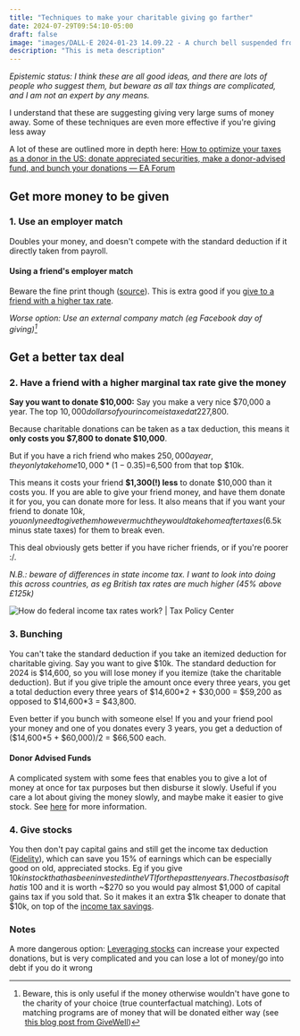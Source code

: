 ```yaml
---
title: "Techniques to make your charitable giving go farther"
date: 2024-07-29T09:54:10-05:00
draft: false
image: "images/DALL·E 2024-01-23 14.09.22 - A church bell suspended from an ancient tree, with vines and flowers entwined around it in a misty, mystical forest. The setting adds an air of myster.png"
description: "This is meta description"
---
```

*Epistemic status: I think these are all good ideas, and there are lots of people who suggest them, but beware as all tax things are complicated, and I am not an expert by any means.*

I understand that these are suggesting giving very large sums of money away. Some of these techniques are even more effective if you're giving less away

A lot of these are outlined more in depth here: [How to optimize your taxes as a donor in the US: donate appreciated securities, make a donor-advised fund, and bunch your donations — EA Forum](https://forum.effectivealtruism.org/posts/rWpACQDv5GxgvDx9s/how-to-optimize-your-taxes-as-a-donor-in-the-us-donate)
## Get more money to be given 
### 1. Use an employer match
Doubles your money, and doesn't compete with the standard deduction if it directly taken from payroll. 
#### Using a friend's employer match
Beware the fine print though ([source](https://forum.effectivealtruism.org/posts/uEboia3Nv3cag7MFp/an-estimated-usd4-usd7-billion-in-matching-gift-funds-goes)). This is extra good if you [give to a friend with a higher tax rate](#3-have-a-friend-with-a-higher-marginal-tax-rate-give-the-money).

*Worse option: Use an external company match (eg Facebook day of giving)[^1]*

## Get a better tax deal
### 2. Have a friend with a higher marginal tax rate give the money
**Say you want to donate $10,000:** Say you make a very nice $70,000 a year. The top $10,000 dollars of your income is taxed at 22%, which means for that portion of income you are only taking home 10,000*(1-0.22)=$7,800.

Because charitable donations can be taken as a tax deduction, this means it **only costs you $7,800 to donate $10,000**. 

But if you have a rich friend who makes $250,000 a year, they only take home 10,000*(1-0.35)=$6,500 from that top $10k. 

This means it costs your friend **$1,300(!) less** to donate $10,000 than it costs you. If you are able to give your friend money, and have them donate it for you, you can donate more for less.
It also means that if you want your friend to donate $10k, you only need to give them however much they would take home after taxes ($6.5k minus state taxes) for them to break even. 

This deal obviously gets better if you have richer friends, or if you're poorer :/. 

*N.B.: beware of differences in state income tax.*
*I want to look into doing this across countries, as eg British tax rates are much higher (45% above £125k)*

![How do federal income tax rates work? | Tax Policy Center](https://www.taxpolicycenter.org/sites/default/files/styles/original_optimized/public/3.1.5_tab1.png?itok=WdETXDOq)

### 3. Bunching
You can't take the standard deduction if you take an itemized deduction for charitable giving. Say you want to give $10k. The standard deduction for 2024 is $14,600, so you will lose money if you itemize (take the charitable deduction). But if you give triple the amount once every three years, you get a total deduction every three years of $14,600\*2 + $30,000 = $59,200 as opposed to $14,600\*3 = $43,800.

Even better if you bunch with someone else! If you and your friend pool your money and one of you donates every 3 years, you get a deduction of ($14,600\*5 + $60,000)/2 = $66,500 each.

#### Donor Advised Funds
A complicated system with some fees that enables you to give a lot of money at once for tax purposes but then disburse it slowly. Useful if you care a lot about giving the money slowly, and maybe make it easier to give stock. See [here](https://forum.effectivealtruism.org/posts/rWpACQDv5GxgvDx9s/how-to-optimize-your-taxes-as-a-donor-in-the-us-donate) for more information.  

### 4. Give stocks 
You then don't pay capital gains and still get the income tax deduction ([Fidelity](https://www.fidelitycharitable.org/articles/4-reasons-to-donate-stock-to-charity.html#:~:text=But%20if%20you%20donate%20the,amount%20allowed%20by%20the%20IRS.)), which can save you 15% of earnings which can be especially good on old, appreciated stocks. Eg if you give $10k in stock that has been invested in the VTI for the past ten years. The cost basis of that is ~$100 and it is worth ~$270 so you would pay almost $1,000 of capital gains tax if you sold that. So it makes it an extra $1k cheaper to donate that $10k, on top of the [income tax savings](#3-have-a-friend-with-a-higher-marginal-tax-rate-give-the-money).



### Notes

A more dangerous option: 
[Leveraging stocks](https://forum.effectivealtruism.org/posts/gSnCxEyGBv6RbAZ73/how-to-make-the-most-impactful-donation-in-terms-of-taxes) can increase your expected donations, but is very complicated and you can lose a lot of money/go into debt if you do it wrong

[^1]: Beware, this is only useful if the money otherwise wouldn't have gone to the charity of your choice (true counterfactual matching). Lots of matching programs are of money that will be donated either way (see  [this blog post from GiveWell](https://blog.givewell.org/2011/12/15/why-you-shouldnt-let-donation-matching-affect-your-giving/))